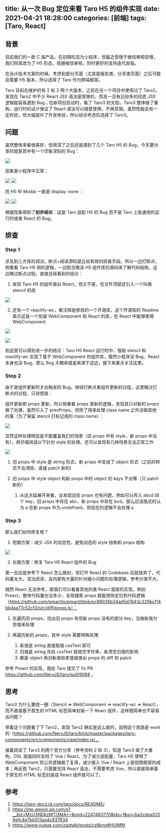title: 从一次 Bug 定位来看 Taro H5 的组件实现
date: 2021-04-21 18:28:00
categories: [前端]
tags: [Taro, React]
---

## 背景

目前我们的一款 C 端产品，在初期形态为小程序，但最近受限于微信审核较慢，我们将其改为了 H5 形态，规避微信审核，同时更好的支持迭代发版。

在设计技术方案的时候，考虑到部分页面（尤其是报告类、分享类页面）之后可能会需要 H5 版本，所以选择了 Taro 作为跨端框架。

<!-- more -->

Taro 目前在维护的有 2 和 3 两个大版本，之前在另一个项目中使用过了 Taro2，发现在 Taro2 中不少 React JSX 语法是受限的，而且一旦有比较多的动态 JSX 逻辑就容易遇到 Bug；在新项目启动时，看了 Taro3 的文档，Taro3 整体做了重构，运行时的设计保证了 React 语法可以随意使用，不再受限。虽然性能会有一定折损，但大幅提升了开发体验，所以综合考虑后选择了 Taro3。

## 问题

虽然整体来看很美好，但用深了之后还是遇到了几个 Taro H5 的 Bug，今天要分享的就是其中有一个印象深刻的 Bug：

![](https://lf3-static.bytednsdoc.com/obj/eden-cn/dhyhkeh7vhobd/blog/1619000715767_6c25883657c46afaacf425bc44ea41ff.png)

现象是小程序中正常：

![](https://lf3-static.bytednsdoc.com/obj/eden-cn/dhyhkeh7vhobd/blog/1619000715727_a16ea94b877a5468b90fb47caa7ac721.png)
![](https://lf3-static.bytednsdoc.com/obj/eden-cn/dhyhkeh7vhobd/blog/1619000715848_12880f0525695a5cfca00314b0e0937d.png)

而 H5 中 Modal 一直是 display: none ：

![](https://lf3-static.bytednsdoc.com/obj/eden-cn/dhyhkeh7vhobd/blog/1619000715763_22ce8515da1ed531a7b81c1ecff52659.png)
![](https://lf3-static.bytednsdoc.com/obj/eden-cn/dhyhkeh7vhobd/blog/1619000715732_180c2b41b1e1a3dc9239066babcecd64.png)

根据现象得到了**初步结论**：这是 Taro 适配 H5 的 Bug 而不是 Taro 上层通用的运行时或者 React 的 Bug。

## 排查

### Step 1

涉及到三方库的调试，断点+阅读源码是比较有效的排查手段。所以一边打断点，侧重看 Taro H5 侧的逻辑，一边配合略读 H5 组件库的源码来了解代码结构，这边略过断点过程，直接总结看到的结论：

1.  发现 Taro H5 的组件类似 React，但又不是，在文件顶部还引入一个叫做 stencil 的库

![](https://lf3-static.bytednsdoc.com/obj/eden-cn/dhyhkeh7vhobd/blog/1619000716048_c244a6455f5ef5a87bc33a51ce88b3c3.png)

2.  还有一个 reactify-wc，看注释是修改的一个开源库，这个开源库的 Readme 表示这是一个衔接 WebComponent 和 React 的库，在 React 中能够使用 WebComponent

![](https://lf3-static.bytednsdoc.com/obj/eden-cn/dhyhkeh7vhobd/blog/1619000715857_7505573a44167d8eb4fe18fe38f1b537.png)

![](https://lf3-static.bytednsdoc.com/obj/eden-cn/dhyhkeh7vhobd/blog/1619000715778_28c1a69c69005ff7b1a57ce134d06a3f.png)

到这里可以得到进一步的结论：Taro H5 React 运行时中，借助 stencil 和 reactify-wc 实现了基于 WebComponent 的组件库，既然小程序没 Bug、React 本身也没 Bug，那么 Bug 大概率就是来源于这边，接下来重点关注这里。

### Step 2

由于是组件更新时才会触发的 Bug，继续打断点看组件更新的过程，这里略过打断点的过程，只讲思路：

组件更新即 props 更新，所以侧重看 props 更新的逻辑，发现其只对新的 props 做了处理，虽然引入了 prevProps，但除了用来处理 class name 之外没做其他的事（为了保留 stencil 打标记用的 class name）：

![](https://lf3-static.bytednsdoc.com/obj/eden-cn/dhyhkeh7vhobd/blog/1619000715939_4856a4cbbeea8bd62326bd23b8bde00f.png)

显然这样处理明显是不能覆盖我们的场景（旧 props 中有 style，新 props 中没有），再仔细阅读以下针对 style 的处理，还可以发现有几种场景无法正常工作

![](https://lf3-static.bytednsdoc.com/obj/eden-cn/dhyhkeh7vhobd/blog/1619000715881_c707ef370403bf9172e177ab2ce2eb9a.png)

1.  旧 props 中 style 是 string 形式，新 props 中变成了 object 形式（之前的样式不会清除，直接 patch 新的）

1.  旧 props 中 style object 和新 props 中的 object 的 keys 不对等（只 patch 新的）

    1.  从这点延展开来看，会发现动态 props 也有问题，例如可以传入 abcd 四个 key，旧 props 中存在 abc，新 props 中存在 bcd，那么应该隐式的认为 a 在新 props 中为 undefined，但现在的逻辑不会处理 a

### Step 3

那么我们如何修复呢？

1.  短期方案：减少 JSX 的动态性，避免动态的 style 结构和 props 结构

![](https://lf3-static.bytednsdoc.com/obj/eden-cn/dhyhkeh7vhobd/blog/1619000715975_1bfa30934d12479f9c3317dd35586e97.png)

2.  长期方案：修复 Taro H5 React 组件的 Bug

第一反应是参考下 React 怎么做的，但打开 React 的 Codebase 后就放弃了，代码量太大，没法阅读，且内部有大量的针对细小问题的处理逻辑，参考价值不大。

既然 React 无法参考，那我们可以看看其他的类 React 框架的实现，例如 Preact，整体代码量也没多少，全局搜索 props 就能很快定位到代码逻辑（https://github.com/preactjs/preact/blob/ec88035b34ad5d7843c329bcf14bbdaa77c52cf3/src/diff/props.js）：

1.  先遍历旧 props，找出旧 props 有但新 props 没有的部分 key，当做新值为空值来处理

1.  再遍历新的 props，其中 style 需要特殊处理

    1.  新值是 string 直接赋值 cssText 即可
    1.  旧值是 string 先给 cssText 赋值空字符串，来清空旧值的影响
    1.  都是 object 再对新值和老值做类似 props 的 diff 和 patch

参考 Preact 的实现，我给 Taro 提交了 fix PR https://github.com/NervJS/taro/pull/9088 。

## 思考

Taro3 为什么要绕一圈（Stencil => WebComponent => reactify-wc => React），而不直接基于原生的 HTML 标签简单封装一下 React 组件，这样既简单也不容易出问题？

带着这个问题看了下 Taro2，发现 Taro2 确实是这么做的，说明这个思路是 work 的（https://github.com/NervJS/taro/blob/master/packages/taro-components/src/components/view/index.js）。

接着阅读了 Taro3 的两个官方分享（参考资料 2 和 3），知道 Taro3 做了大重构，DSL 层面同时支持了 Vue / React，为了减少适配量，Taro H5 使用了 WebComponent 将公共逻辑做了复用，减少接入 Vue / React 上层视图框架的成本；再反观 Taro2，只需要支持 React 语法，不需要考虑 Vue，所以直接简单基于原生的 HTML 标签封装成 React 组件就可以了。

## 参考

1.  https://taro-docs.jd.com/taro/docs/README/
1.  https://mp.weixin.qq.com/s?__biz=MzU3NDkzMTI3MA==&mid=2247483770&idx=1&sn=ba2cdea5256e1c4e7bb513aa4c837834
1.  https://www.yuque.com/zaotalk/posts/cz8knq#HUlMM
